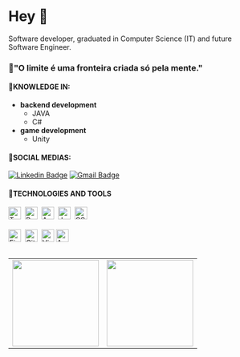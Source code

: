 # Hey 👋

Software developer, graduated in Computer Science (IT) and future Software Engineer.


### 🔷"O limite é uma fronteira criada só pela mente."
#### 🔵KNOWLEDGE IN:
* **backend development**
   - JAVA
   - C#
* **game development**
   - Unity

#### 🔵SOCIAL MEDIAS:

[![Linkedin Badge](https://img.shields.io/badge/-Pedro%20Henrique-323232?style=flat-square&logo=Linkedin&logoColor=white&link=https://www.linkedin.com/in/pedro-henrique-663094199/)](https://www.linkedin.com/in/pedromartins936/) 
[![Gmail Badge](https://img.shields.io/badge/-pedroh93601@gmail.com-323232?style=flat-square&logo=Gmail&logoColor=white&link=mailto:pedroh93601@gmail.com)](mailto:pedroh93601@gmail.com)

#### 🔵TECHNOLOGIES AND TOOLS

<img src="https://img.shields.io/badge/TypeScript-282C34?logo=typescript&logoColor=3178C6" alt="TypeScript Logo" title="TypeScript" height="25" />&nbsp;
<img src="https://img.shields.io/badge/React-282C34?logo=react&logoColor=61DAFB" alt="React Logo" title="React.js" height="25" />&nbsp;
<img src="https://img.shields.io/badge/Android-282C34?logo=android&logoColor=3DDC84" alt="Android Logo" title="Android" height="25" />&nbsp;
<img src="https://img.shields.io/badge/Java-282C34?logo=java&logoColor=61DAFB" alt="Java Logo" title="Java" height="25" />&nbsp;
<img src="https://img.shields.io/badge/CSharp-282C34?logo=csharp&logoColor=61DAFB" alt="CSharp Logo" title="C#" height="25" />&nbsp;
<br>
<br>
<img src="https://img.shields.io/badge/Firebase-282C34?logo=firebase&logoColor=f9ed02" alt="Firebase Logo" title="Firebase" height="25" />&nbsp;
<img src="https://img.shields.io/badge/Git-282C34?logo=git&logoColor=F05032" alt="Git Logo" title="Git" height="25" />&nbsp;
<img src="https://img.shields.io/badge/VS%20Code-282C34?logo=visual-studio-code&logoColor=007ACC" alt="Visual Studio Code Logo" title="Visual Studio Code" height="25" />
<img src="https://img.shields.io/badge/Android Studio-282C34?logo=android-studio&logoColor=3DDC84" alt="Android Studio Logo" title="Android Studio" height="25" />


<table  align="left">

<row>

  <td>
    <img  height='172'  src='https://github-readme-stats.vercel.app/api/top-langs/?username=pedro256&layout=compact&theme=dracula'>
  </td>
  
  <td>
    <img  height='172'  src='https://github-readme-stats.vercel.app/api?username=pedro256&show_icons=true&theme=dracula'>
  </td>

</row>

</table>
